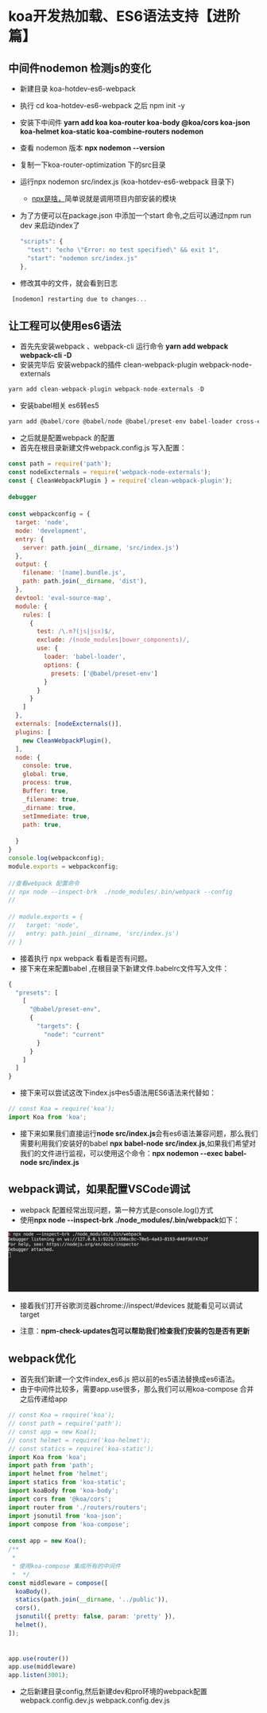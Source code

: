# koa开发热加载、ES6语法支持【进阶篇】

## 中间件nodemon 检测js的变化

- 新建目录 koa-hotdev-es6-webpack
- 执行 cd koa-hotdev-es6-webpack 之后 npm init -y
- 安装下中间件 **yarn add koa koa-router koa-body @koa/cors koa-json koa-helmet koa-static koa-combine-routers nodemon**
- 查看 nodemon 版本 **npx nodemon --version**
- 复制一下koa-router-optimization 下的src目录
- 运行npx nodemon src/index.js (koa-hotdev-es6-webpack 目录下)
  - [npx是啥，](http://www.ruanyifeng.com/blog/2019/02/npx.html)简单说就是调用项目内部安装的模块
- 为了方便可以在package.json 中添加一个start 命令,之后可以通过npm run dev 来启动index了

    ```javascript
  "scripts": {
      "test": "echo \"Error: no test specified\" && exit 1",
      "start": "nodemon src/index.js"
    },
    ```

- 修改其中的文件，就会看到日志

```javascript
 [nodemon] restarting due to changes...
```

## 让工程可以使用es6语法

- 首先先安装webpack 、webpack-cli  运行命令 **yarn add webpack webpack-cli -D**
- 安装完毕后 安装webpack的插件 clean-webpack-plugin 
webpack-node-externals  

```javascript
yarn add clean-webpack-plugin webpack-node-externals -D
```

- 安装babel相关 es6转es5

```javascript
yarn add @babel/core @babel/node @babel/preset-env babel-loader cross-env -D
```

- 之后就是配置webpack 的配置
- 首先在根目录新建文件webpack.config.js 写入配置：

```javascript
const path = require('path');
const nodeExcternals = require('webpack-node-externals');
const { CleanWebpackPlugin } = require('clean-webpack-plugin');

debugger

const webpackconfig = {
  target: 'node',
  mode: 'development',
  entry: {
    server: path.join(__dirname, 'src/index.js')
  },
  output: {
    filename: '[name].bundle.js',
    path: path.join(__dirname, 'dist'),
  },
  devtool: 'eval-source-map',
  module: {
    rules: [
      {
        test: /\.m?(js|jsx)$/,
        exclude: /(node_modules|bower_components)/,
        use: {
          loader: 'babel-loader',
          options: {
            presets: ['@babel/preset-env']
          }
        }
      }
    ]
  },
  externals: [nodeExcternals()],
  plugins: [
    new CleanWebpackPlugin(),
  ],
  node: {
    console: true,
    global: true,
    process: true,
    Buffer: true,
    _filename: true,
    _dirname: true,
    setImmediate: true,
    path: true,

  }
}
console.log(webpackconfig);
module.exports = webpackconfig;

//查看webpack 配置命令
// npx node --inspect-brk  ./node_modules/.bin/webpack --config
//

// module.exports = {
//   target: 'node',
//   entry: path.join(__dirname, 'src/index.js')
// }

```

- 接着执行 npx webpack 看看是否有问题。
- 接下来在来配置babel ,在根目录下新建文件.babelrc文件写入文件：

```javascript
{
  "presets": [
    [
      "@babel/preset-env",
      {
        "targets": {
          "node": "current"
        }
      }
    ]
  ]
}
```

- 接下来可以尝试这改下index.js中es5语法用ES6语法来代替如：

```javascript
// const Koa = require('koa');
import Koa from 'koa';
```

- 接下来如果我们直接运行**node src/index.js**会有es6语法兼容问题，那么我们需要利用我们安装好的babel **npx babel-node src/index.js**,如果我们希望对我们的文件进行监视，可以使用这个命令：**npx nodemon --exec babel-node src/index.js**

## webpack调试，如果配置VSCode调试

- webpack 配置经常出现问题，第一种方式是console.log()方式
- 使用**npx node --inspect-brk ./node_modules/.bin/webpack**如下：

![终端图片](./assets/1.png)

- 接着我们打开谷歌浏览器chrome://inspect/#devices 就能看见可以调试target

- 注意：**npm-check-updates包可以帮助我们检查我们安装的包是否有更新**

## webpack优化

- 首先我们新建一个文件index_es6.js 把以前的es5语法替换成es6语法。
- 由于中间件比较多，需要app.use很多，那么我们可以用koa-compose 合并之后传递给app

```javascript
// const Koa = require('koa');
// const path = require('path');
// const app = new Koa();
// const helmet = require('koa-helmet');
// const statics = require('koa-static');
import Koa from 'koa';
import path from 'path';
import helmet from 'helmet';
import statics from 'koa-static';
import koaBody from 'koa-body';
import cors from '@koa/cors';
import router from './routers/routers';
import jsonutil from 'koa-json';
import compose from 'koa-compose';

const app = new Koa();
/**
 * 
 * 使用koa-compose 集成所有的中间件
 *  */
const middleware = compose([
  koaBody(),
  statics(path.join(__dirname, '../public')),
  cors(),
  jsonutil({ pretty: false, param: 'pretty' }),
  helmet(),
]);


app.use(router())
app.use(middleware)
app.listen(3001);

```

- 之后新建目录config,然后新建dev和pro环境的webpack配置 webpack.config.dev.js   webpack.config.dev.js

